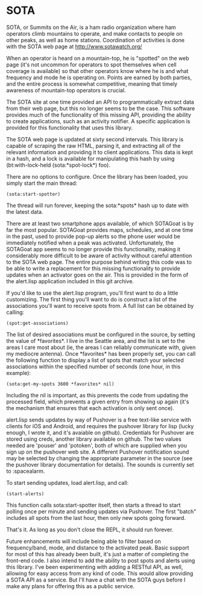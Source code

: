 # SOTA

SOTA, or Summits on the Air, is a ham radio organization where ham operators climb mountains to operate, and make contacts to people on other peaks, as well as home stations. Coordination of activities is done with the SOTA web page at http://www.sotawatch.org/

When an operator is heard on a mountain-top, he is "spotted" on the web page (it's not uncommon for operators to spot themselves when cell coverage is available) so that other operators know where he is and what frequency and mode he is operating on. Points are earned by both parties, and the entire process is somewhat competitive, meaning that timely awareness of mountain-top operators is crucial.

The SOTA site at one time provided an API to programmatically extract data from their web page, but this no longer seems to be the case. This software provides much of the functionality of this missing API, providing the ability to create applications, such as an activity notifier. A specific application is provided for this functionality that uses this library.

The SOTA web page is updated at sixty second intervals. This library is capable of scraping the raw HTML, parsing it, and extracting all of the relevant information and providing it to client applications. This data is kept in a hash, and a lock is available for manipulating this hash by using (bt:with-lock-held (sota:\*spot-lock\*) foo).

There are no options to configure. Once the library has been loaded, you simply start the main thread:

```
(sota:start-spotter)
```

The thread will run forever, keeping the sota:\*spots\* hash up to date with the latest data.

 There are at least two smartphone apps available, of which SOTAGoat is by far the most popular. SOTAGoat provides maps, schedules, and at one time in the past, used to provide pop-up alerts so the phone user would be immediately notified when a peak was activated. Unfortunately, the SOTAGoat app seems to no longer provide this functionality, making it considerably more difficult to be aware of activity without careful attention to the SOTA web page. The entire purpose behind writing this code was to be able to write a replacement for this missing functionality to provide updates when an activator goes on the air. This is provided in the form of the alert.lisp application included in this git archive.

If you'd like to use the alert.lisp program, you'll first want to do a little customizing. The first thing you'll want to do is construct a list of the associations you'll want to receive spots from. A full list can be obtained by calling:

```
(spot:get-associations)
```

The list of desired associations must be configured in the source, by setting the value of \*favorites\*. I live in the Seattle area, and the list is set to the areas I care most about (ie, the areas I can reliably communicate with, given my mediocre antenna). Once \*favorites\* has been properly set, you can call the following function to display a list of spots that match your selected associations within the specified number of seconds (one hour, in this example):

```
(sota:get-my-spots 3600 *favorites* nil)
```

Including the nil is important, as this prevents the code from updating the processed field, which prevents a given entry from showing up again (it's the mechanism that ensures that each activation is only sent once).

alert.lisp sends updates by way of Pushover is a free text-like service with clients for iOS and Android, and requires the pushover library for lisp (lucky enough, I wrote it, and it's avaiable on github). Credentials for Pushover are stored using creds, another library available on github. The two values needed are 'pouser' and 'potoken', both of which are supplied when you sign up on the pushover web site. A different Pushover notification sound may be selected by changing the appropriate parameter in the source (see the pushover library documentation for details). The sounds is currently set to :spacealarm.

To start sending updates, load alert.lisp, and call:

```
(start-alerts)
```

This function calls sota:start-spotter itself, then starts a thread to start polling once per minute and sending updates via Pushover. The first "batch" includes all spots from the last hour, then only new spots going forward.

That's it. As long as you don't close the REPL, it should run forever.

Future enhancements will include being able to filter based on frequency/band, mode, and distance to the activated peak. Basic support for most of this has already been built, it's just a matter of completing the front-end code. I also intend to add the ability to post spots and alerts using this library. I've been experimenting with adding a RESTful API, as well, allowing for easy access from any kind of code. This would allow providing a SOTA API as a service. But I'll have a chat with the SOTA guys before I make any plans for offering this as a public service.
